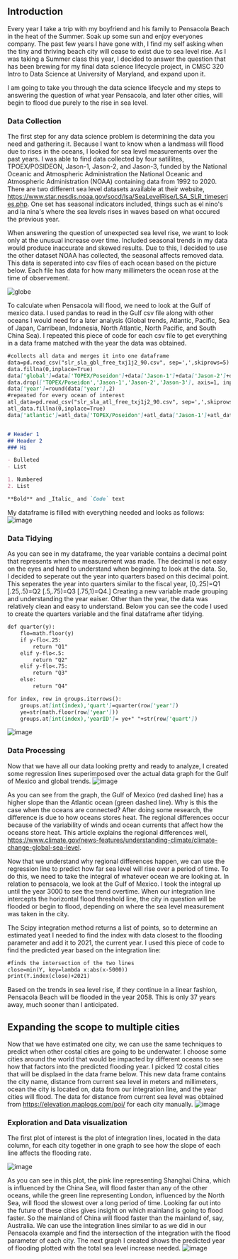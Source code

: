 ## Introduction

  Every year I take a trip with my boyfriend and his family to Pensacola Beach in the heat of the Summer. Soak up some sun and enjoy everyones company. The past few years I have gone with, I find my self asking when the tiny and thriving beach city will cease to exist due to sea level rise. As I was taking a Summer class this year, I decided to answer the question that has been brewing for my final data science lifecycle project, in CMSC 320 Intro to Data Science at University of Maryland, and expand upon it. 

  I am going to take you through the data science lifecycle and my steps to answering the question of what year Pensacola, and later other cities, will begin to flood due purely to the rise in sea level.

### Data Collection

  The first step for any data science problem is determining the data you need and gathering it. Because I want to know when a landmass will flood due to rises in the oceans, I looked for sea level measurements over the past years. I was able to find data collected by four satillites, TPOEX/POSIDEON, Jason-1, Jason-2, and Jason-3, funded by the National Oceanic and Atmospheric Administration the National Oceanic and Atmospheric Administration (NOAA) containing data from 1992 to 2020. There are two different sea level datasets available at their website, https://www.star.nesdis.noaa.gov/socd/lsa/SeaLevelRise/LSA_SLR_timeseries.php. One set has seasonal indicators included, things such as el nino's and la nina's where the sea levels rises in waves based on what occured the previous year.
  
  When answering the question of unexpected sea level rise, we want to look only at the unusual increase over time. Included seasonal trends in my data would produce inaccurate and skewed results. Due to this, I decided to use the other dataset NOAA has collected, the seasonal affects removed data. This data is seperated into csv files of each ocean based on the picture below. Each file has data for how many millimeters the ocean rose at the time of observement. 

![globe](https://user-images.githubusercontent.com/66328517/88014096-13b5de00-caec-11ea-8ce0-b342623ddbee.png)

To calculate when Pensacola will flood, we need to look at the Gulf of mexico data. I used pandas to read in the Gulf csv file along with other oceans I would need for a later analysis (Global trends, Atlantic, Pacific, Sea of Japan, Carribean, Indonesia, North Atlantic, North Pacific, and South China Sea). I repeated this piece of code for each csv file to get everything in a data frame matched with the year the data was obtained. 
```markdown
#collects all data and merges it into one dataframe
data=pd.read_csv("slr_sla_gbl_free_txj1j2_90.csv", sep=',',skiprows=5)
data.fillna(0,inplace=True)
data['global']=data['TOPEX/Poseidon']+data['Jason-1']+data['Jason-2']+data['Jason-3']
data.drop(['TOPEX/Poseidon','Jason-1','Jason-2','Jason-3'], axis=1, inplace=True)
data['year']=round(data['year'],2)
#repeated for every ocean of interest
atl_data=pd.read_csv("slr_sla_atl_free_txj1j2_90.csv", sep=',',skiprows=5)
atl_data.fillna(0,inplace=True)
data['atlantic']=atl_data['TOPEX/Poseidon']+atl_data['Jason-1']+atl_data['Jason-2']+atl_data['Jason-3']


# Header 1
## Header 2
### Hi

- Bulleted
- List

1. Numbered
2. List

**Bold** and _Italic_ and `Code` text

```
My dataframe is filled with everything needed and looks as follows:
![image](https://user-images.githubusercontent.com/66328517/88014651-7491e600-caed-11ea-89d6-baf3462519bc.png)

### Data Tidying
  As you can see in my dataframe, the year variable contains a decimal point that represents when the measurement was made. The decimal is not easy on the eyes and hard to understand when beginning to look at the data. So, I decided to seperate out the year into quarters based on this decimal point. This seperates the year into quarters similar to the fiscal year, [0,.25)=Q1 [.25,.5)=Q2 [.5,.75)=Q3 [.75,1)=Q4.] Creating a new variable made grouping and understanding the year eaiser. Other than the year, the data was relatively clean and easy to understand. Below you can see the code I used to create the quarters variable and the final dataframe after tidying. 
```markdown
def quarter(y):
    flo=math.floor(y)
    if y-flo<.25:
        return "Q1"
    elif y-flo<.5:
        return "Q2"
    elif y-flo<.75:
        return "Q3"
    else:
        return "Q4"

for index, row in groups.iterrows():
    groups.at[int(index),'quart']=quarter(row['year'])
    ye=str(math.floor(row['year']))
    groups.at[int(index),'yearID']= ye+" "+str(row['quart'])
```
![image](https://user-images.githubusercontent.com/66328517/88097322-f887b480-cb65-11ea-84d1-2ba106fd1969.png)

### Data Processing
  Now that we have all our data looking pretty and ready to analyze, I created some regression lines superimposed over the actual data graph for the Gulf of Mexico and global trends. 
  ![image](https://user-images.githubusercontent.com/66328517/88097178-c8401600-cb65-11ea-9d46-3b9c5caf1d56.png)
  
  As you can see from the graph, the Gulf of Mexico (red dashed line) has a higher slope than the Atlantic ocean (green dashed line). Why is this the case when the oceans are connected? After doing some research, the difference is due to how oceans stores heat. The regional differences occur because of the variability of winds and ocean currents that affect how the oceans store heat. This article explains the regional differences well, https://www.climate.gov/news-features/understanding-climate/climate-change-global-sea-level. 

Now that we understand why regional differences happen, we can use the regression line to predict how far sea level will rise over a period of time. To do this, we need to take the integral of whatever ocean we are looking at. In relation to pensacola, we look at the Gulf of Mexico. I took the integral up until the year 3000 to see the trend overtime. When our integration line intercepts the horizontal flood threshold line, the city in question will be flooded or begin to flood, depending on where the sea level measurement was taken in the city. 

  The Scipy integration method returns a list of points, so to determine an estimated yeat I needed to find the index with data closest to the flooding parameter and add it to 2021, the current year. I used this piece of code to find the predicted year based on the integration line:
  ```markdown
  #finds the intersection of the two lines
close=min(Y, key=lambda x:abs(x-5000))
print(Y.index(close)+2021)
  ```
  Based on the trends in sea level rise, if they continue in a linear fashion, Pensacola Beach will be flooded in the year 2058. This is only 37 years away, much sooner than I anticipated.
  
## Expanding the scope to multiple cities
  Now that we have estimated one city, we can use the same techniques to predict when other costal cities are going to be underwater. I choose some cities around the world that would be impacted by different oceans to see how that factors into the predicted flooding year. I picked 12 costal cities that will be displaed in the data frame below. This new data frame contains the city name, distance from current sea level in meters and millimeters, ocean the city is located on, data from our integration line, and the year cities will flood. The data for distance from current sea level was obtained from https://elevation.maplogs.com/poi/ for each city manually.
![image](https://user-images.githubusercontent.com/66328517/88105498-ffb4bf80-cb71-11ea-835e-e4928ca8402f.png)

### Exploration and Data visualization
  The first plot of interest is the plot of integration lines, located in the data column, for each city together in one graph to see how the slope of each line affects the flooding rate. 
  
  ![image](https://user-images.githubusercontent.com/66328517/88105776-7782ea00-cb72-11ea-8d65-64912b479851.png)
  
As you can see in this plot, the pink line representing Shanghai China, which is influenced by the China Sea, will flood faster than any of the other oceans, while the green line representing London, influenced by the North Sea, will flood the slowest over a long period of time. Looking far out into the future of these cities gives insight on which mainland is going to flood faster. So the mainland of China will flood faster than the mainland of, say, Australia. 
  We can use the integration lines similar to as we did in our Pensacola example and find the intersection of the integration with the flood parameter of each city. The next graph I created shows the predicted year of flooding plotted with the total sea level increase needed.
  ![image](https://user-images.githubusercontent.com/66328517/88106449-80c08680-cb73-11ea-8029-35580c580748.png)

